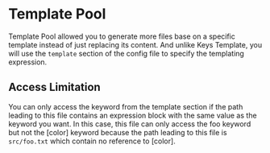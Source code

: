 # Template Pool

Template Pool allowed you to generate more files base on a specific template instead of just replacing its content.
And unlike Keys Template, you will use the `template` section of the config file to specify the templating expression.

## Access Limitation

You can only access the keyword from the template section if the path leading to this file contains an expression block with the same value as the keyword you want.
In this case, this file can only access the foo keyword but not the [color] keyword because the path leading to this file is `src/foo.txt` which contain no reference to [color].